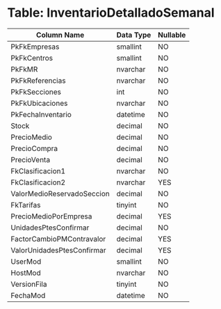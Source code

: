 # Table: InventarioDetalladoSemanal

| Column Name | Data Type | Nullable |
|-------------|-----------|----------|
| PkFkEmpresas | smallint | NO |
| PkFkCentros | smallint | NO |
| PkFkMR | nvarchar | NO |
| PkFkReferencias | nvarchar | NO |
| PkFkSecciones | int | NO |
| PkFkUbicaciones | nvarchar | NO |
| PkFechaInventario | datetime | NO |
| Stock | decimal | NO |
| PrecioMedio | decimal | NO |
| PrecioCompra | decimal | NO |
| PrecioVenta | decimal | NO |
| FkClasificacion1 | nvarchar | NO |
| FkClasificacion2 | nvarchar | YES |
| ValorMedioReservadoSeccion | decimal | NO |
| FkTarifas | tinyint | NO |
| PrecioMedioPorEmpresa | decimal | YES |
| UnidadesPtesConfirmar | decimal | NO |
| FactorCambioPMContravalor | decimal | YES |
| ValorUnidadesPtesConfirmar | decimal | YES |
| UserMod | smallint | NO |
| HostMod | nvarchar | NO |
| VersionFila | tinyint | NO |
| FechaMod | datetime | NO |
